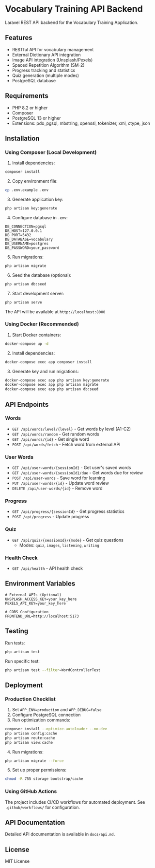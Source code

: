 # Vocabulary Training API Backend

Laravel REST API backend for the Vocabulary Training Application.

## Features

- RESTful API for vocabulary management
- External Dictionary API integration
- Image API integration (Unsplash/Pexels)
- Spaced Repetition Algorithm (SM-2)
- Progress tracking and statistics
- Quiz generation (multiple modes)
- PostgreSQL database

## Requirements

- PHP 8.2 or higher
- Composer
- PostgreSQL 13 or higher
- Extensions: pdo_pgsql, mbstring, openssl, tokenizer, xml, ctype, json

## Installation

### Using Composer (Local Development)

1. Install dependencies:

```bash
composer install
```

2. Copy environment file:

```bash
cp .env.example .env
```

3. Generate application key:

```bash
php artisan key:generate
```

4. Configure database in `.env`:

```env
DB_CONNECTION=pgsql
DB_HOST=127.0.0.1
DB_PORT=5432
DB_DATABASE=vocabulary
DB_USERNAME=postgres
DB_PASSWORD=your_password
```

5. Run migrations:

```bash
php artisan migrate
```

6. Seed the database (optional):

```bash
php artisan db:seed
```

7. Start development server:

```bash
php artisan serve
```

The API will be available at `http://localhost:8000`

### Using Docker (Recommended)

1. Start Docker containers:

```bash
docker-compose up -d
```

2. Install dependencies:

```bash
docker-compose exec app composer install
```

3. Generate key and run migrations:

```bash
docker-compose exec app php artisan key:generate
docker-compose exec app php artisan migrate
docker-compose exec app php artisan db:seed
```

## API Endpoints

### Words

- `GET /api/words/level/{level}` - Get words by level (A1-C2)
- `GET /api/words/random` - Get random words
- `GET /api/words/{id}` - Get single word
- `POST /api/words/fetch` - Fetch word from external API

### User Words

- `GET /api/user-words/{sessionId}` - Get user's saved words
- `GET /api/user-words/{sessionId}/due` - Get words due for review
- `POST /api/user-words` - Save word for learning
- `PUT /api/user-words/{id}` - Update word review
- `DELETE /api/user-words/{id}` - Remove word

### Progress

- `GET /api/progress/{sessionId}` - Get progress statistics
- `POST /api/progress` - Update progress

### Quiz

- `GET /api/quiz/{sessionId}/{mode}` - Get quiz questions
  - Modes: `quiz`, `images`, `listening`, `writing`

### Health Check

- `GET /api/health` - API health check

## Environment Variables

```env
# External APIs (Optional)
UNSPLASH_ACCESS_KEY=your_key_here
PEXELS_API_KEY=your_key_here

# CORS Configuration
FRONTEND_URL=http://localhost:5173
```

## Testing

Run tests:

```bash
php artisan test
```

Run specific test:

```bash
php artisan test --filter=WordControllerTest
```

## Deployment

### Production Checklist

1. Set `APP_ENV=production` and `APP_DEBUG=false`
2. Configure PostgreSQL connection
3. Run optimization commands:

```bash
composer install --optimize-autoloader --no-dev
php artisan config:cache
php artisan route:cache
php artisan view:cache
```

4. Run migrations:

```bash
php artisan migrate --force
```

5. Set up proper permissions:

```bash
chmod -R 755 storage bootstrap/cache
```

### Using GitHub Actions

The project includes CI/CD workflows for automated deployment. See `.github/workflows/` for configuration.

## API Documentation

Detailed API documentation is available in `docs/api.md`.

## License

MIT License
